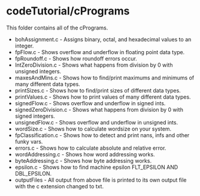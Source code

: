 # codeTutorial/cPrograms
This folder contains all of the cPrograms.


- bohAssignment.c - Assigns binary, octal, and hexadecimal values to an integer.
- fpFlow.c - Shows overflow and underflow in floating point data type.
- fpRoundoff.c - Shows how roundoff errors occur.
- IntZeroDivision.c - Shows what happens from division by 0 with unsigned integers.
- maxesAndMins.c - Shows how to find/print maximums and minimums of many different data types.
- printSizes.c - Shows how to find/print sizes of different data types.
- printValues.c - Shows how to print values of many different data types.
- signedFlow.c - Shows overflow and underflow in signed ints.
- signedZeroDivision.c - Shows what happens from division by 0 with signed integers.
- unsignedFlow.c - Shows overflow and underflow in unsigned ints.
- wordSize.c - Shows how to calculate wordsize on your system.
- fpClassification.c - Shows how to detect and print nans, infs and other funky vars.
- errors.c - Shows how to calculate absolute and relative error.
- wordAddressing.c - Shows how word addressing works.
- byteAddressing.c - Shows how byte addressing works.
- epsilon.c - Shows how to find machine epsilon FLT_EPSILON AND DBL_EPSILON.
- outputFiles - All output from above file is printed to its own output file with the c extension changed to txt.
